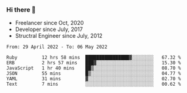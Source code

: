 ### Hi there 👋

- Freelancer since Oct, 2020
- Developer since July, 2017
- Structral Engineer since July, 2012

<!--START_SECTION:waka-->

```text
From: 29 April 2022 - To: 06 May 2022

Ruby         12 hrs 58 mins  ████████████████▓░░░░░░░░   67.32 %
ERB          2 hrs 57 mins   ███▓░░░░░░░░░░░░░░░░░░░░░   15.30 %
JavaScript   1 hr 40 mins    ██▒░░░░░░░░░░░░░░░░░░░░░░   08.70 %
JSON         55 mins         █▒░░░░░░░░░░░░░░░░░░░░░░░   04.77 %
YAML         31 mins         ▓░░░░░░░░░░░░░░░░░░░░░░░░   02.70 %
Text         7 mins          ░░░░░░░░░░░░░░░░░░░░░░░░░   00.62 %
```

<!--END_SECTION:waka-->
